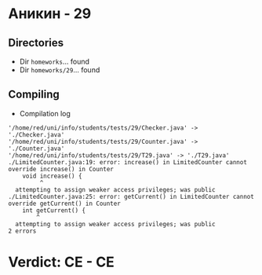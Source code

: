 # Аникин - 29
## Directories
- Dir `homeworks`... found
- Dir `homeworks/29`... found
## Compiling
- Compilation log
```
'/home/red/uni/info/students/tests/29/Checker.java' -> './Checker.java'
'/home/red/uni/info/students/tests/29/Counter.java' -> './Counter.java'
'/home/red/uni/info/students/tests/29/T29.java' -> './T29.java'
./LimitedCounter.java:19: error: increase() in LimitedCounter cannot override increase() in Counter
    void increase() {
         ^
  attempting to assign weaker access privileges; was public
./LimitedCounter.java:25: error: getCurrent() in LimitedCounter cannot override getCurrent() in Counter
    int getCurrent() {
        ^
  attempting to assign weaker access privileges; was public
2 errors

```
# Verdict: **CE** - CE
